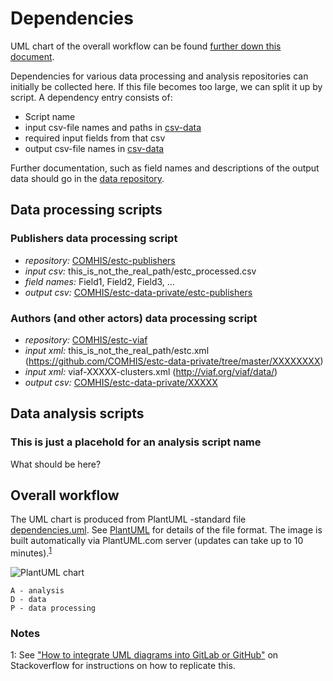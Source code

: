 # Dependencies
UML chart of the overall workflow can be found [further down this document](#overall-workflow).

Dependencies for various data processing and analysis repositories can initially be collected here. If this file becomes too large, we can split it up by script. 
A dependency entry consists of:
* Script name
* input csv-file names and paths in [csv-data](https://github.com/COMHIS/estc-data-private)
* required input fields from that csv
* output csv-file names in [csv-data](https://github.com/COMHIS/estc-data-private)

Further documentation, such as field names and descriptions of the output data should go in the [data repository](https://github.com/COMHIS/estc-data-private).

## Data processing scripts

### Publishers data processing script
* _repository:_ [COMHIS/estc-publishers](https://github.com/COMHIS/estc-publishers)
* _input csv:_ this_is_not_the_real_path/estc_processed.csv
* _field names:_ Field1, Field2, Field3, ...
* _output csv:_ [COMHIS/estc-data-private/estc-publishers](https://github.com/COMHIS/estc-data-private/tree/master/estc-publishers)

### Authors (and other actors) data processing script
* _repository:_ [COMHIS/estc-viaf](https://github.com/COMHIS/estc-viaf)
* _input xml:_ this_is_not_the_real_path/estc.xml (https://github.com/COMHIS/estc-data-private/tree/master/XXXXXXXX)
* _input xml:_ viaf-XXXXX-clusters.xml (http://viaf.org/viaf/data/)
* _output csv:_ [COMHIS/estc-data-private/XXXXX](https://github.com/COMHIS/estc-data-private/tree/master/estc-viaf)

## Data analysis scripts

### This is just a placehold for an analysis script name
What should be here?

## Overall workflow
The UML chart is produced from PlantUML -standard file [dependencies.uml](./dependencies.uml). See [PlantUML](http://plantuml.com/) for details of the file format. The image is built automatically via PlantUML.com server (updates can take up to 10 minutes).<sup>[1](#note1)</sup>

![PlantUML chart](http://www.plantuml.com/plantuml/svg/LSqn3i8m34RXdLF00OXtfaeiC206JX0SGoiIfx9_AzUdZ4nFt_GcHpP4gxl3eboZI5ZTpy3g9oBB8xqNpF4C5-Ek44NYtkXylrsk3n877qUtpwlsGIqxnAZ8Abf4UH7_G_fzferRlm00?no-cache)
```
A - analysis
D - data
P - data processing
```


### Notes
<a name="note1">1</a>: See ["How to integrate UML diagrams into GitLab or GitHub"](https://stackoverflow.com/questions/32203610/how-to-integrate-uml-diagrams-into-gitlab-or-github) on Stackoverflow for instructions on how to replicate this. 
